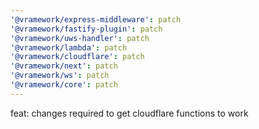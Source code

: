 ```yaml
---
'@vramework/express-middleware': patch
'@vramework/fastify-plugin': patch
'@vramework/uws-handler': patch
'@vramework/lambda': patch
'@vramework/cloudflare': patch
'@vramework/next': patch
'@vramework/ws': patch
'@vramework/core': patch
---
```


feat: changes required to get cloudflare functions to work
